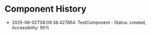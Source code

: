 # Component History

- 2025-08-02T08:09:38.427864: TestComponent - Status: created, Accessibility: 95%
